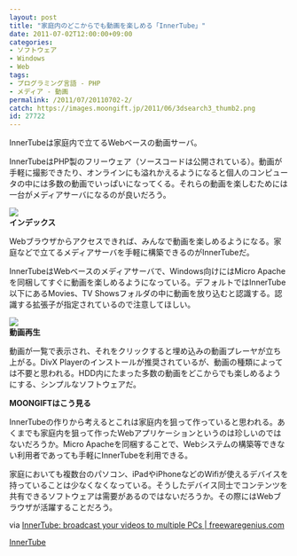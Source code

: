 ```yaml
---
layout: post
title: "家庭内のどこからでも動画を楽しめる「InnerTube」"
date: 2011-07-02T12:00:00+09:00
categories:
- ソフトウェア
- Windows
- Web
tags: 
- プログラミング言語 - PHP
- メディア - 動画
permalink: /2011/07/20110702-2/
catch: https://images.moongift.jp/2011/06/3dsearch3_thumb2.png
id: 27722
---
```

InnerTubeは家庭内で立てるWebベースの動画サーバ。

  

InnerTubeはPHP製のフリーウェア（ソースコードは公開されている）。動画が手軽に撮影できたり、オンラインにも溢れかえるようになると個人のコンピュータの中には多数の動画でいっぱいになってくる。それらの動画を楽しむためには一台がメディアサーバになるのが良いだろう。

  

[![](https://images.moongift.jp/2011/06/3dsearch5_thumb1.png)](https://images.moongift.jp/2011/06/3dsearch51.png)  
**インデックス**

  

Webブラウザからアクセスできれば、みんなで動画を楽しめるようになる。家庭などで立てるメディアサーバを手軽に構築できるのがInnerTubeだ。

  
<!--more-->  

InnerTubeはWebベースのメディアサーバで、Windows向けにはMicro Apacheを同梱してすぐに動画を楽しめるようになっている。デフォルトではInnerTube以下にあるMovies、TV Showsフォルダの中に動画を放り込むと認識する。認識する拡張子が指定されているので注意してほしい。

  

[![](https://images.moongift.jp/2011/06/3dsearch3_thumb2.png)](https://images.moongift.jp/2011/06/3dsearch32.png)  
**動画再生**

  

動画が一覧で表示され、それをクリックすると埋め込みの動画プレーヤが立ち上がる。DivX Playerのインストールが推奨されているが、動画の種類によっては不要と思われる。HDD内にたまった多数の動画をどこからでも楽しめるようにする、シンプルなソフトウェアだ。

  
  
  

**MOONGIFTはこう見る**

  

InnerTubeの作りから考えるとこれは家庭内を狙って作っていると思われる。あくまでも家庭内を狙って作ったWebアプリケーションというのは珍しいのではないだろうか。Micro Apacheを同梱することで、Webシステムの構築等できない利用者であっても手軽にInnerTubeを利用できる。

  

家庭においても複数台のパソコン、iPadやiPhoneなどのWifiが使えるデバイスを持っていることは少なくなくなっている。そうしたデバイス同士でコンテンツを共有できるソフトウェアは需要があるのではないだろうか。その際にはWebブラウザが活躍することだろう。

  

via [InnerTube: broadcast your videos to multiple PCs | freewaregenius.com](http://www.freewaregenius.com/2011/06/20/innertube-broadcast-your-videos-to-multiple-pcs/)

  

[InnerTube](http://innertube.myfixlog.com/)

